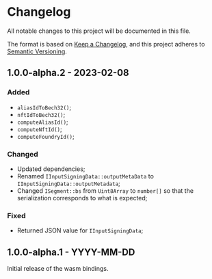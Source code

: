 # Changelog

All notable changes to this project will be documented in this file.

The format is based on [Keep a Changelog](https://keepachangelog.com/en/1.0.0/),
and this project adheres to [Semantic Versioning](https://semver.org/spec/v2.0.0.html).

<!-- ## Unreleased - YYYY-MM-DD

### Added

### Changed

### Deprecated

### Removed

### Fixed

### Security -->

## 1.0.0-alpha.2 - 2023-02-08

### Added

- `aliasIdToBech32()`;
- `nftIdToBech32()`;
- `computeAliasId()`;
- `computeNftId()`;
- `computeFoundryId()`;

### Changed

- Updated dependencies;
- Renamed `IInputSigningData::outputMetaData` to `IInputSigningData::outputMetadata`;
- Changed `ISegment::bs` from `Uint8Array` to `number[]` so that the serialization corresponds to what is expected;

### Fixed

- Returned JSON value for `IInputSigningData`;

## 1.0.0-alpha.1 - YYYY-MM-DD

Initial release of the wasm bindings.